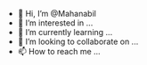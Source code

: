 - 👋 Hi, I’m @Mahanabil
- 👀 I’m interested in ...
- 🌱 I’m currently learning ...
- 💞️ I’m looking to collaborate on ...
- 📫 How to reach me ...

<!---
Mahanabil/Mahanabil is a ✨ special ✨ repository because its `README.md` (this file) appears on your GitHub profile.
You can click the Preview link to take a look at your changes.
--->
